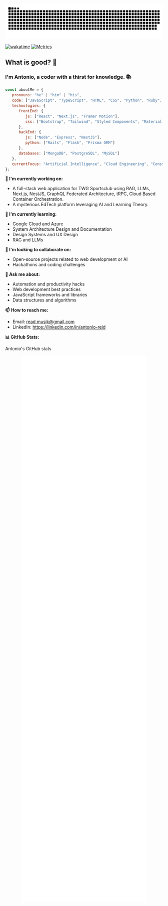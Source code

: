 <picture>
  <source media="(prefers-color-scheme: dark)" srcset="https://raw.githubusercontent.com/platane/platane/output/github-contribution-grid-snake-dark.svg">
  <source media="(prefers-color-scheme: light)" srcset="https://raw.githubusercontent.com/platane/platane/output/github-contribution-grid-snake.svg">
  <img alt="github contribution grid snake animation" src="https://raw.githubusercontent.com/platane/platane/output/github-contribution-grid-snake.svg">
</picture>

[![wakatime](https://wakatime.com/badge/user/018dd211-b1fc-4a37-9172-f06c7f1fa85d.svg)](https://wakatime.com/@018dd211-b1fc-4a37-9172-f06c7f1fa85d)
[![Metrics](https://github.com/AReid987/AReid987/actions/workflows/main.yml/badge.svg)](https://github.com/AReid987/AReid987/actions/workflows/main.yml)

<!--START_SECTION:waka-->
<!--END_SECTION:waka-->

## What is good? 👋

### I'm Antonio, a coder with a thirst for knowledge. 📚

```javascript
const aboutMe = {
   pronouns: "he" | "him" | "his",
   code: ["JavaScript", "TypeScript", "HTML", "CSS", "Python", "Ruby", "SQL", "Bash",
   technologies: {
      frontEnd: {
         js: ["React", "Next.js", "Framer Motion"],
         css: ["Bootstrap", "Tailwind", "Styled Components", "Material UI"]
      },
      backEnd: {
         js: ["Node", "Express", "NestJS"],
         python: ["Rails", "Flask", "Prisma ORM"]
      },
      databases: ["MongoDB", "PostgreSQL", "MySQL"]
   },
   currentFocus: "Artificial Intelligence", "Cloud Engineering", "Constructivism"
};
```

**🚀 I'm currently working on:**
- A full-stack web application for TWG Sportsclub using RAG, LLMs, Next.js, NestJS, GraphQL Federated Architecture, tRPC, Cloud Based Container Orchestration.
- A mysterious EdTech platform leveraging AI and Learning Theory.

**🌱 I'm currently learning:**
- Google Cloud and Azure
- System Architecture Design and Documentation
- Design Systems and UX Design
- RAG and LLMs

**👯 I'm looking to collaborate on:**
- Open-source projects related to web development or AI
- Hackathons and coding challenges

**💬 Ask me about:**
- Automation and productivity hacks
- Web development best practices
- JavaScript frameworks and libraries
- Data structures and algorithms

**📫 How to reach me:**
- Email: read.musik@gmail.com
- LinkedIn: https://linkedin.com/in/antonio-reid

**📊 GitHub Stats:**

Antonio's GitHub stats

<p align="center"><img src="/github-metrics.svg" alt="Metrics" width="400"></p>

